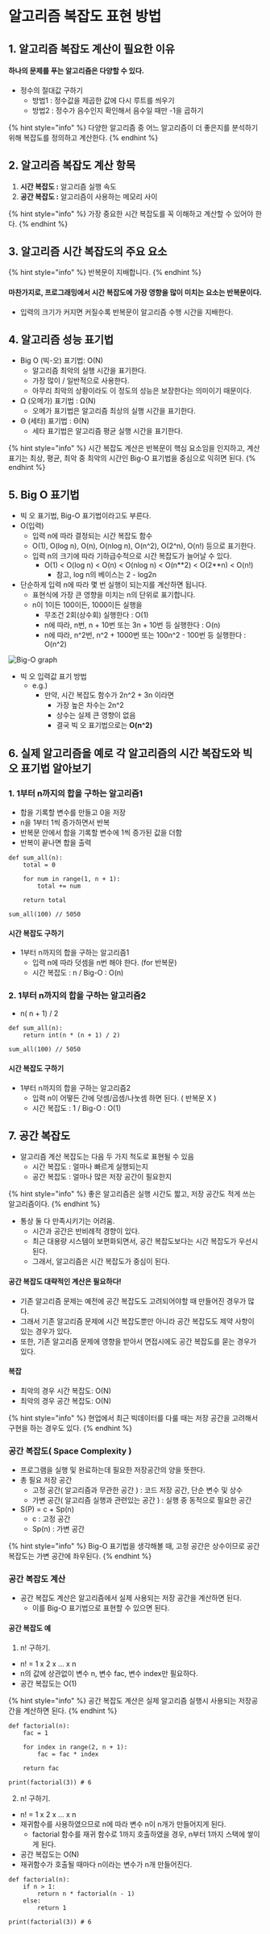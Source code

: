 # 알고리즘 복잡도 표현 방법

## 1. 알고리즘 복잡도 계산이 필요한 이유

#### 하나의 문제를 푸는 알고리즘은 다양할 수 있다.

* 정수의 절대값 구하기
  * 방법1 : 정수값을 제곱한 값에 다시 루트를 씌우기
  * 방법2 : 정수가 음수인지 확인해서 음수일 때만 -1을 곱하기

{% hint style="info" %}
다양한 알고리즘 중 어느 알고리즘이 더 좋은지를 분석하기 위해 복잡도를 정의하고 계산한다.
{% endhint %}



## 2. 알고리즘 복잡도 계산 항목

1. **시간 복잡도 :** 알고리즘 실행 속도
2. **공간 복잡도 :** 알고리즘이 사용하는 메모리 사이

{% hint style="info" %}
가장 중요한 시간 복잡도를 꼭 이해하고 계산할 수 있어야 한다.
{% endhint %}



## 3. 알고리즘 시간 복잡도의 주요 요소

{% hint style="info" %}
반복문이 지배합니다.
{% endhint %}

#### 마찬가지로, 프로그래밍에서 시간 복잡도에 가장 영향을 많이 미치는 요소는 반복문이다.

* 입력의 크기가 커지면 커질수록 반복문이 알고리즘 수행 시간을 지배한다.



## 4. 알고리즘 성능 표기법

* Big O \(빅-오\) 표기법: O\(N\)
  * 알고리즘 최악의 실행 시간을 표기한다.
  * 가장 많이 / 일반적으로 사용한다.
  * 아무리 최악의 상황이라도 이 정도의 성능은 보장한다는 의미이기 때문이다. 
* Ω \(오메가\) 표기법 : Ω\(N\)
  * 오메가 표기법은 알고리즘 최상의 실행 시간을 표기한다. 
* Θ \(세타\) 표기법 : Θ\(N\)
  * 세타 표기법은 알고리즘 평균 실행 시간을 표기한다.

{% hint style="info" %}
시간 복잡도 계산은 반복문이 핵심 요소임을 인지하고, 계산 표기는 최상, 평균, 최악 중 최악의 시간인 Big-O 표기법을 중심으로 익히면 된다.
{% endhint %}



## 5. Big O 표기법

* 빅 오 표기법, Big-O 표기법이라고도 부른다.
* O\(입력\)
  * 입력 n에 따라 결정되는 시간 복잡도 함수
  * O\(1\), O\(log n\), O\(n\), O\(nlog n\), O\(n^2\), O\(2^n\), O\(n!\) 등으로 표기한다.
  * 입력 n의 크기에 따라 기하급수적으로 시간 복잡도가 늘어날 수 있다.
    * O\(1\) &lt; O\(log n\) &lt; O\(n\) &lt; O\(nlog n\) &lt; O\(n\*\*2\) &lt; O\(2\*\*n\) &lt; O\(n!\)
      * 참고, log n의 베이스는 2 - log2n 
* 단순하게 입력 n에 따라 몇 번 실행이 되는지를 계산하면 됩니다.
  * 표현식에 가장 큰 영향을 미치는 n의 단위로 표기합니다.
  * n이 1이든 100이든, 1000이든 실행을
    * 무조건 2회\(상수회\) 실행한다 : O\(1\)
    * n에 따라, n번, n + 10번 또는 3n + 10번 등 실행한다 : O\(n\)
    * n에 따라, n^2번, n^2 + 1000번 또는 100n^2 - 100번 등 실행한다 : O\(n^2\)

![Big-O graph](.gitbook/assets/bigograph.jpeg)

* 빅 오 입력값 표기 방법
  * e.g.\)
    * 만약, 시간 복잡도 함수가 2n^2 + 3n 이라면
      * 가장 높은 차수는 2n^2
      * 상수는 실제 큰 영향이 없음
      * 결국 빅 오 표기법으로는 **O\(n^2\)** 



## 6. 실제 알고리즘을 예로 각 알고리즘의 시간 복잡도와 빅 오 표기법 알아보기

### 1. 1부터 n까지의 합을 구하는 알고리즘1

* 합을 기록할 변수를 만들고 0을 저장
* n을 1부터 1씩 증가하면서 반복
* 반복문 안에서 합을 기록할 변수에 1씩 증가된 값을 더함
* 반복이 끝나면 합을 출력

```text
def sum_all(n):
    total = 0
    
    for num in range(1, n + 1):
        total += num
    
    return total
    
sum_all(100) // 5050
```

#### 시간 복잡도 구하기

* 1부터 n까지의 합을 구하는 알고리즘1
  * 입력 n에 따라 덧셈을 n번 해야 한다. \(for 반복문\)
  * 시간 복잡도 : n / Big-O : O\(n\)



### 2. 1부터 n까지의 합을 구하는 알고리즘2

* n\( n + 1\) / 2

```text
def sum_all(n):
    return int(n * (n + 1) / 2)
    
sum_all(100) // 5050
```

#### 시간 복잡도 구하기

* 1부터 n까지의 합을 구하는 알고리즘2
  * 입력 n이 어떻든 간에 덧셈/곱셈/나눗셈 하면 된다. \( 반복문 X \)
  * 시간 복잡도 : 1 / Big-O : O\(1\)



## 7. 공간 복잡도

* 알고리즘 계산 복잡도는 다음 두 가지 척도로 표현될 수 있음
  * 시간 복잡도 : 얼마나 빠르게 실행되는지
  * 공간 복잡도 : 얼마나 많은 저장 공간이 필요한지

{% hint style="info" %}
좋은 알고리즘은 실행 시간도 짧고, 저장 공간도 적게 쓰는 알고리즘이다.
{% endhint %}

* 통상 둘 다 만족시키기는 어려움.
  * 시간과 공간은 반비례적 경향이 있다.
  * 최근 대용량 시스템이 보편화되면서, 공간 복잡도보다는 시간 복잡도가 우선시된다.
  * 그래서, 알고리즘은 시간 복잡도가 중심이 된다.



#### 공간 복잡도 대략적인 계산은 필요하다!

* 기존 알고리즘 문제는 예전에 공간 복잡도도 고려되어야할 때 만들어진 경우가 많다.
* 그래서 기존 알고리즘 문제에 시간 복잡도뿐만 아니라 공간 복잡도도 제약 사항이 있는 경우가 있다.
* 또한, 기존 알고리즘 문제에 영향을 받아서 면접시에도 공간 복잡도를 묻는 경우가 있다.

#### 복잡

* 최악의 경우 시간 복잡도: O\(N\)
* 최악의 경우 공간 복잡도: O\(N\)

{% hint style="info" %}
현업에서 최근 빅데이터를 다룰 때는 저장 공간을 고려해서 구현을 하는 경우도 있다.
{% endhint %}



### 공간 복잡도\( Space Complexity \)

* 프로그램을 실행 및 완료하는데 필요한 저장공간의 양을 뜻한다.
* 총 필요 저장 공간
  * 고정 공간\( 알고리즘과 무관한 공간 \) : 코드 저장 공간, 단순 변수 및 상수
  * 가변 공간\( 알고리즘 실행과 관련있는 공간 \) : 실행 중 동적으로 필요한 공간
* S\(P\) = c + Sp\(n\)
  * c : 고정 공간
  * Sp\(n\) : 가변 공간

{% hint style="info" %}
Big-O 표기법을 생각해볼 때, 고정 공간은 상수이므로 공간 복잡도는 가변 공간에 좌우된다.
{% endhint %}



### 공간 복잡도 계산

* 공간 복잡도 계산은 알고리즘에서 실제 사용되는 저장 공간을 계산하면 된다.
  * 이를 Big-O 표기법으로 표현할 수 있으면 된다.

#### 공간 복잡도 예

1. n! 구하기.

* n! = 1 x 2 x ... x n
* n의 값에 상관없이 변수 n, 변수 fac, 변수 index만 필요하다.
* 공간 복잡도는 O\(1\)

{% hint style="info" %}
공간 복잡도 계산은 실제 알고리즘 실행시 사용되는 저장공간을 계산하면 된다.
{% endhint %}

```text
def factorial(n):
    fac = 1
    
    for index in range(2, n + 1):
        fac = fac * index
    
    return fac
    
print(factorial(3)) # 6
```



2. n! 구하기.

* n! = 1 x 2 x ... x n
* 재귀함수를 사용하였으므로 n에 따라 변수 n이 n개가 만들어지게 된다.
  * factorial 함수를 재귀 함수로 1까지 호출하였을 경우, n부터 1까지 스택에 쌓이게 된다.
* 공간 복잡도는 O\(N\)
* 재귀함수가 호출될 때마다 n이라는 변수가 n개 만들어진다.

```text
def factorial(n):
    if n > 1:
        return n * factorial(n - 1)
    else:
        return 1
    
print(factorial(3)) # 6
```





